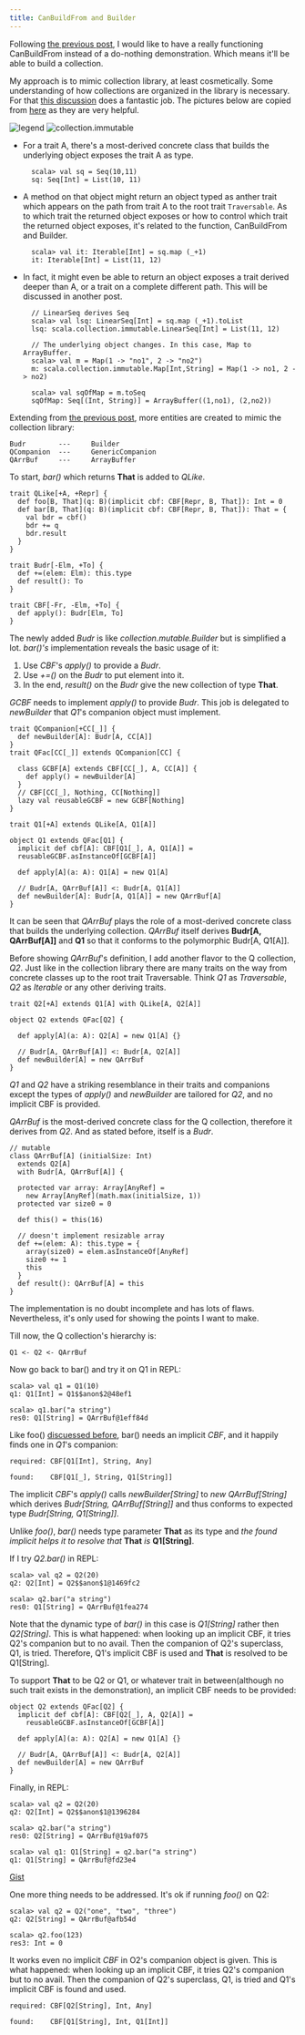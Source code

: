 ```yaml
---
title: CanBuildFrom and Builder
---
```


Following [the previous post](./2013-05-12-venture-out-on-canbuildfrom.html),
I would like to have a really functioning CanBuildFrom instead of a do-nothing 
demonstration. Which means it'll be able to build a collection.

My approach is to mimic collection library, at least cosmetically. Some understanding
of how collections are organized in the library is necessary. For that [this
discussion](http://stackoverflow.com/questions/1722137/scala-2-8-collections-design-tutorial?lq=1)
does a fantastic job. The pictures below are copied from [here](https://github.com/sirthias/scala-collections-charts/downloads) as they are very helpful.
 
![legend](../images/collection_legend.png)
![collection.immutable](../images/collection_immutable.png)


* For a trait A, there's a most-derived concrete class that builds the
   underlying object exposes the trait A as type.

        scala> val sq = Seq(10,11)
        sq: Seq[Int] = List(10, 11)

* A method on that object might return an object typed as anther trait which 
   appears on the path from trait A to the root trait `Traversable`. As to 
   which trait the returned object exposes or how to control which trait the 
   returned object exposes, it's related to the function, CanBuildFrom and 
   Builder.

        scala> val it: Iterable[Int] = sq.map (_+1)
        it: Iterable[Int] = List(11, 12)

* In fact, it might even be able to return an object exposes a trait derived
  deeper than A, or a trait on a complete different path. This will be discussed 
  in another post.
        
        // LinearSeq derives Seq
        scala> val lsq: LinearSeq[Int] = sq.map (_+1).toList
        lsq: scala.collection.immutable.LinearSeq[Int] = List(11, 12)

        // The underlying object changes. In this case, Map to ArrayBuffer.
        scala> val m = Map(1 -> "no1", 2 -> "no2")
        m: scala.collection.immutable.Map[Int,String] = Map(1 -> no1, 2 -> no2)

        scala> val sqOfMap = m.toSeq
        sqOfMap: Seq[(Int, String)] = ArrayBuffer((1,no1), (2,no2))


Extending from [the previous post](./2013-05-12-venture-out-on-canbuildfrom.html),
more entities are created to mimic the collection library:

    Budr        ---     Builder
    QCompanion  ---     GenericCompanion
    QArrBuf     ---     ArrayBuffer



To start, _bar()_ which returns __That__ is added to _QLike_. 

    trait QLike[+A, +Repr] {
      def foo[B, That](q: B)(implicit cbf: CBF[Repr, B, That]): Int = 0
      def bar[B, That](q: B)(implicit cbf: CBF[Repr, B, That]): That = {
        val bdr = cbf()
        bdr += q
        bdr.result
      }
    }

    trait Budr[-Elm, +To] {
      def +=(elem: Elm): this.type
      def result(): To
    }

    trait CBF[-Fr, -Elm, +To] {
      def apply(): Budr[Elm, To]
    }


The newly added _Budr_ is like _collection.mutable.Builder_ but is simplified a lot.
_bar()'s_ implementation reveals the basic usage of it: 

1. Use _CBF_'s _apply()_ to provide a _Budr_. 
2. Use _+=()_ on the _Budr_ to put element into it.
3. In the end, _result()_ on the _Budr_ give the new collection of type __That__.

_GCBF_ needs to implement _apply()_ to provide _Budr_. This job is delegated to
_newBuilder_ that _Q1_'s companion object must implement.

    trait QCompanion[+CC[_]] {
      def newBuilder[A]: Budr[A, CC[A]]
    }
    trait QFac[CC[_]] extends QCompanion[CC] {

      class GCBF[A] extends CBF[CC[_], A, CC[A]] {
        def apply() = newBuilder[A]
      }
      // CBF[CC[_], Nothing, CC[Nothing]]
      lazy val reusableGCBF = new GCBF[Nothing]
    }

    trait Q1[+A] extends QLike[A, Q1[A]]

    object Q1 extends QFac[Q1] {
      implicit def cbf[A]: CBF[Q1[_], A, Q1[A]] =
      reusableGCBF.asInstanceOf[GCBF[A]]

      def apply[A](a: A): Q1[A] = new Q1[A]

      // Budr[A, QArrBuf[A]] <: Budr[A, Q1[A]]
      def newBuilder[A]: Budr[A, Q1[A]] = new QArrBuf[A]
    }


It can be seen that _QArrBuf_ plays the role of a most-derived concrete class that
builds the underlying collection. _QArrBuf_ itself derives __Budr[A, QArrBuf[A]]__
and __Q1__ so that it conforms to the polymorphic Budr[A, Q1[A]]. 

Before showing _QArrBuf_'s definition, I add another
flavor to the Q collection, _Q2_. Just like in the collection library there are many 
traits on the way from concrete classes up to the root trait Traversable. Think
_Q1_ as _Traversable_, _Q2_ as _Iterable_ or any other deriving traits.


    trait Q2[+A] extends Q1[A] with QLike[A, Q2[A]]

    object Q2 extends QFac[Q2] {

      def apply[A](a: A): Q2[A] = new Q1[A] {}

      // Budr[A, QArrBuf[A]] <: Budr[A, Q2[A]]
      def newBuilder[A] = new QArrBuf 
    }

_Q1_ and _Q2_ have a striking resemblance in their traits and companions except
the types of _apply()_ and _newBuilder_ are tailored for _Q2_, and no implicit CBF
is provided.

_QArrBuf_ is the most-derived concrete class for the Q collection, therefore it
derives from _Q2_. And as stated before, itself is a _Budr_.

    // mutable
    class QArrBuf[A] (initialSize: Int)
      extends Q2[A]
      with Budr[A, QArrBuf[A]] {

      protected var array: Array[AnyRef] =
        new Array[AnyRef](math.max(initialSize, 1))
      protected var size0 = 0

      def this() = this(16)

      // doesn't implement resizable array
      def +=(elem: A): this.type = {
        array(size0) = elem.asInstanceOf[AnyRef]
        size0 += 1
        this
      }
      def result(): QArrBuf[A] = this
    }

The implementation is no doubt incomplete and has lots of flaws. Nevertheless,
it's only used for showing the points I want to make.

Till now, the Q collection's hierarchy is:

    Q1 <- Q2 <- QArrBuf

Now go back to bar() and try it on Q1 in REPL:

    scala> val q1 = Q1(10)
    q1: Q1[Int] = Q1$$anon$2@48ef1

    scala> q1.bar("a string")
    res0: Q1[String] = QArrBuf@1eff84d

Like foo() [discuessed before](./2013-05-12-venture-out-on-canbuildfrom.html), 
bar() needs an implicit _CBF_, and it happily finds one in _Q1_'s companion:

    required: CBF[Q1[Int], String, Any]

    found:    CBF[Q1[_], String, Q1[String]]

The implicit _CBF_'s _apply()_ calls _newBuilder[String]_ to _new
QArrBuf[String]_ which
derives _Budr[String, QArrBuf[String]]_ and thus conforms to expected type
_Budr[String, Q1[String]]_.

Unlike _foo()_, _bar()_ needs type parameter __That__ as its type and _the found implicit helps
it to resolve that_ __That__ _is_ __Q1[String]__.

If I try _Q2.bar()_ in REPL:

    scala> val q2 = Q2(20)
    q2: Q2[Int] = Q2$$anon$1@1469fc2

    scala> q2.bar("a string")
    res0: Q1[String] = QArrBuf@1fea274

Note that the dynamic type of _bar()_ in this case is _Q1[String]_ rather then
_Q2[String]_. This is what happened: when looking up an implicit CBF, it tries
Q2's companion but to no avail. Then the companion of Q2's superclass, Q1, is
tried. Therefore, Q1's implicit CBF is used and __That__ is resolved to be
Q1[String].

To support __That__ to be Q2 or Q1, or whatever trait in between(although no such
trait exists in the demonstration), an implicit CBF needs to be provided:

    object Q2 extends QFac[Q2] {
      implicit def cbf[A]: CBF[Q2[_], A, Q2[A]] =
        reusableGCBF.asInstanceOf[GCBF[A]]

      def apply[A](a: A): Q2[A] = new Q1[A] {}

      // Budr[A, QArrBuf[A]] <: Budr[A, Q2[A]]
      def newBuilder[A] = new QArrBuf 
    }

Finally, in REPL:
    
    scala> val q2 = Q2(20)
    q2: Q2[Int] = Q2$$anon$1@1396284

    scala> q2.bar("a string")
    res0: Q2[String] = QArrBuf@19af075

    scala> val q1: Q1[String] = q2.bar("a string")
    q1: Q1[String] = QArrBuf@fd23e4



[Gist](https://gist.github.com/cfchou/5713282)



One more thing needs to be addressed. It's ok if running _foo()_ on Q2:

    scala> val q2 = Q2("one", "two", "three")
    q2: Q2[String] = QArrBuf@afb54d

    scala> q2.foo(123)
    res3: Int = 0

It works even no implicit _CBF_ in O2's companion object is given. 
This is what happened: when looking up an implicit CBF, it tries
Q2's companion but to no avail. Then the companion of Q2's superclass, Q1, is
tried and Q1's implicit CBF is found and used. 

    required: CBF[Q2[String], Int, Any]

    found:    CBF[Q1[String], Int, Q1[Int]]

